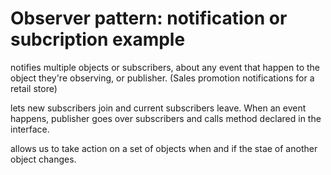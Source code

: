# Observer pattern: notification or subcription example

notifies multiple objects or subscribers, about any event that happen to the object they're observing, or publisher.
(Sales promotion notifications for a retail store)

lets new subscribers join and current subscribers leave. When an event happens, publisher goes over subscribers and calls method declared in the interface.

allows us to take action on a set of objects when and if the stae of another object changes.

